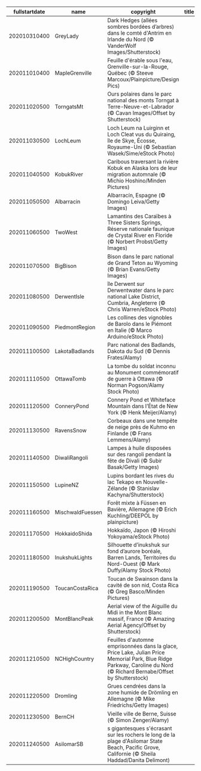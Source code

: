 |fullstartdate|name|copyright|title|image|
|--|--|--|--|--|
202010310400|GreyLady|Dark Hedges (allées sombres bordées d’arbres) dans le comté d'Antrim en Irlande du Nord (© VanderWolf Images/Shutterstock)||![](/fr-CA/2020/11/202010310400GreyLady.jpg)|
202011010400|MapleGrenville|Feuille d'érable sous l'eau, Grenville-sur-la-Rouge, Québec (© Steeve Marcoux/Plainpicture/Design Pics)||![](/fr-CA/2020/11/202011010400MapleGrenville.jpg)|
202011020500|TorngatsMt|Ours polaires dans le parc national des monts Torngat à Terre-Neuve-et-Labrador (© Cavan Images/Offset by Shutterstock)||![](/fr-CA/2020/11/202011020500TorngatsMt.jpg)|
202011030500|LochLeum|Loch Leum na Luirginn et Loch Cleat vus du Quiraing, île de Skye, Écosse, Royaume-Uni (© Sebastian Wasek/Sime/eStock Photo)||![](/fr-CA/2020/11/202011030500LochLeum.jpg)|
202011040500|KobukRiver|Caribous traversant la rivière Kobuk en Alaska lors de leur migration automnale (© Michio Hoshino/Minden Pictures)||![](/fr-CA/2020/11/202011040500KobukRiver.jpg)|
202011050500|Albarracin|Albarracín, Espagne (© Domingo Leiva/Getty Images)||![](/fr-CA/2020/11/202011050500Albarracin.jpg)|
202011060500|TwoWest|Lamantins des Caraïbes à Three Sisters Springs, Réserve nationale faunique de Crystal River en Floride (© Norbert Probst/Getty Images)||![](/fr-CA/2020/11/202011060500TwoWest.jpg)|
202011070500|BigBison|Bison dans le parc national de Grand Teton au Wyoming (© Brian Evans/Getty Images)||![](/fr-CA/2020/11/202011070500BigBison.jpg)|
202011080500|DerwentIsle|île Derwent sur Derwentwater dans le parc national Lake District, Cumbria, Angleterre (© Chris Warren/eStock Photo)||![](/fr-CA/2020/11/202011080500DerwentIsle.jpg)|
202011090500|PiedmontRegion|Les collines des vignobles de Barolo dans le Piémont en Italie (© Marco Arduino/eStock Photo)||![](/fr-CA/2020/11/202011090500PiedmontRegion.jpg)|
202011100500|LakotaBadlands|Parc national des Badlands, Dakota du Sud (© Dennis Frates/Alamy)||![](/fr-CA/2020/11/202011100500LakotaBadlands.jpg)|
202011110500|OttawaTomb|La tombe du soldat inconnu au Monument commémoratif de guerre à Ottawa (© Norman Pogson/Alamy Stock Photo)||![](/fr-CA/2020/11/202011110500OttawaTomb.jpg)|
202011120500|ConneryPond|Connery Pond et Whiteface Mountain dans l'État de New York (© Henk Meijer/Alamy)||![](/fr-CA/2020/11/202011120500ConneryPond.jpg)|
202011130500|RavensSnow|Corbeaux dans une tempête de neige près de Kuhmo en Finlande (© Frans Lemmens/Alamy)||![](/fr-CA/2020/11/202011130500RavensSnow.jpg)|
202011140500|DiwaliRangoli|Lampes à huile disposées sur des rangoli pendant la fête de Divali (© Subir Basak/Getty Images)||![](/fr-CA/2020/11/202011140500DiwaliRangoli.jpg)|
202011150500|LupineNZ|Lupins bordant les rives du lac Tekapo en Nouvelle-Zélande (© Stanislav Kachyna/Shutterstock)||![](/fr-CA/2020/11/202011150500LupineNZ.jpg)|
202011160500|MischwaldFuessen|Forêt mixte à Füssen en Bavière, Allemagne (© Erich Kuchling/DEEPOL by plainpicture)||![](/fr-CA/2020/11/202011160500MischwaldFuessen.jpg)|
202011170500|HokkaidoShida|Hokkaïdo, Japon (© Hiroshi Yokoyama/eStock Photo)||![](/fr-CA/2020/11/202011170500HokkaidoShida.jpg)|
202011180500|InukshukLights|Silhouette d’inukshuk sur fond d’aurore boréale, Barren Lands, Territoires du Nord-Ouest (© Mark Duffy/Alamy Stock Photo)||![](/fr-CA/2020/11/202011180500InukshukLights.jpg)|
202011190500|ToucanCostaRica|Toucan de Swainson dans la cavité de son nid, Costa Rica (© Greg Basco/Minden Pictures)||![](/fr-CA/2020/11/202011190500ToucanCostaRica.jpg)|
202011200500|MontBlancPeak|Aerial view of the Aiguille du Midi in the Mont Blanc massif, France (© Amazing Aerial Agency/Offset by Shutterstock)||![](/fr-CA/2020/11/202011200500MontBlancPeak.jpg)|
202011210500|NCHighCountry|Feuilles d'automne emprisonnées dans la glace, Price Lake, Julian Price Memorial Park, Blue Ridge Parkway, Caroline du Nord (© Richard Bernabe/Offset by Shutterstock)||![](/fr-CA/2020/11/202011210500NCHighCountry.jpg)|
202011220500|Dromling|Grues cendrées dans la zone humide de Drömling en Allemagne (© Mike Friedrichs/Getty Images)||![](/fr-CA/2020/11/202011220500Dromling.jpg)|
202011230500|BernCH|Vieille ville de Berne, Suisse (© Simon Zenger/Alamy)||![](/fr-CA/2020/11/202011230500BernCH.jpg)|
202011240500|AsilomarSB|s gigantesques s'écrasant sur les rochers le long de la plage d'Asilomar State Beach, Pacific Grove, Californie (© Sheila Haddad/Danita Delimont)||![](/fr-CA/2020/11/202011240500AsilomarSB.jpg)|
